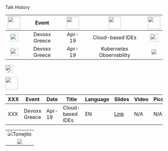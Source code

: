 Talk History



| <img src="https://openmoji.org/data/color/svg/1F5FA.svg" width="40"> | Event | <img src="https://openmoji.org/data/color/svg/1F4C5.svg" width="40"> | <img src="https://openmoji.org/data/color/svg/1F4AC.svg" width="40"> | <img src="https://openmoji.org/data/color/svg/E269.svg" width="40"> | 
|:---:|:---:|:---:|:---:|:---:|
| <img src="https://openmoji.org/data/color/svg/1F1EC-1F1F7.svg" width="25"> | Devoxx Greece | Apr-19 | Cloud-based IDEs | <img src="https://openmoji.org/data/color/svg/1F1EC-1F1E7.svg" width="25"> | 
| <img src="https://openmoji.org/data/color/svg/1F1EC-1F1F7.svg" width="25"> | Devoxx Greece | Apr-19 | Kubernetes Observability | ![](https://openmoji.org/data/color/svg/1F1EC-1F1F7.svg) |

<a href="https://speakerdeck.com/maeddes/cloud-and-container-based-integrated-development-environments"><img src="https://openmoji.org/data/color/svg/E269.svg" alt="slides" width="25px"></a>



<img src="https://openmoji.org/data/color/svg/1F4CA.svg" width="40">

| XXX | Event | Date | Title | Language | Slides | Video | Pics |
| --- | ----- | ---- | -----| ----- | -------- | ------ | ----- | 
| XXX | Devoxx Greece | Apr-19 | Cloud-based IDEs | EN | [Link](https://speakerdeck.com/maeddes/cloud-and-container-based-integrated-development-environments) |  N/A | N/A |

|                                       |
|:-------------------------------------:|
| ![](https://goo.gl/1R3T6h "Tonejito") |
| ![](https://openmoji.org/data/color/svg/1F1EC-1F1F7.svg) |